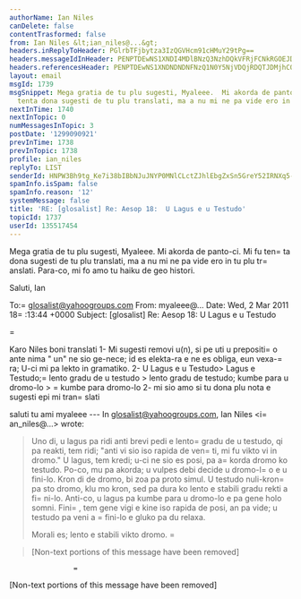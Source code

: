 ```yaml
---
authorName: Ian Niles
canDelete: false
contentTrasformed: false
from: Ian Niles &lt;ian_niles@...&gt;
headers.inReplyToHeader: PGlrbTFjbytza3IzQGVHcm91cHMuY29tPg==
headers.messageIdInHeader: PENPTDEwNS1XNDI4MDlBNzQ3NzhDQkVFRjFCNkRGOEJDMDBAcGh4LmdibD4=
headers.referencesHeader: PENPTDEwNS1XNDNDNDNFNzQ1N0Y5NjVDQjRDQTJDMjhCQzEwQHBoeC5nYmw+LDxpa20xY28rc2tyM0BlR3JvdXBzLmNvbT4=
layout: email
msgId: 1739
msgSnippet: Mega gratia de tu plu sugesti, Myaleee.  Mi akorda de panto-ci.  Mi fu
  tenta dona sugesti de tu plu translati, ma a nu mi ne pa vide ero in tu plu translati.
nextInTime: 1740
nextInTopic: 0
numMessagesInTopic: 3
postDate: '1299090921'
prevInTime: 1738
prevInTopic: 1738
profile: ian_niles
replyTo: LIST
senderId: HNPW3Bh9tg_Ke7i38bIBbNJuJNYP0MNlCLctZJhlEbgZxSn5GreY52IRNXq5-ar6LjnOMnuxObkVulXHtnEVMRrPU0VTO-ap
spamInfo.isSpam: false
spamInfo.reason: '12'
systemMessage: false
title: 'RE: [glosalist] Re: Aesop 18:  U Lagus e u Testudo'
topicId: 1737
userId: 135517454
---
```



Mega gratia de tu plu sugesti, Myaleee.  Mi akorda de panto-ci.  Mi fu ten=
ta dona sugesti de tu plu translati, ma a nu mi ne pa vide ero in tu plu tr=
anslati.  Para-co, mi fo amo tu haiku de geo histori.
 
Saluti,
Ian
 


To:=
 glosalist@yahoogroups.com
From: myaleee@...
Date: Wed, 2 Mar 2011 18=
:13:44 +0000
Subject: [glosalist] Re: Aesop 18: U Lagus e u Testudo


  


=

Karo Niles
boni translati
1- Mi sugesti removi u(n), si pe uti u prepositi=
o ante nima " un" ne sio ge-nece; id es elekta-ra e ne es obliga, eun vexa-=
ra; U-ci mi pa lekto in gramatiko.
2- U Lagus e u Testudo> Lagus e Testudo;=
lento gradu de u testudo > lento gradu de testudo; kumbe para u dromo-lo > =
kumbe para dromo-lo
2- mi sio amo si tu dona plu nota e sugesti epi mi tran=
slati

saluti
tu ami myaleee
--- In glosalist@yahoogroups.com, Ian Niles <i=
an_niles@...> wrote:
>
> 
> Uno di, u lagus pa ridi anti brevi pedi e lento=
 gradu de u testudo, qi pa reakti, tem ridi; "anti vi sio iso rapida de ven=
ti, mi fu vikto vi in dromo." U lagus, tem kredi; u-ci ne sio es posi, pa a=
korda dromo ko testudo. Po-co, mu pa akorda; u vulpes debi decide u dromo-l=
o e u fini-lo. Kron di de dromo, bi zoa pa proto simul. U testudo nuli-kron=
 pa sto dromo, klu mo kron, sed pa dura ko lento e stabili gradu rekti a fi=
ni-lo. Anti-co, u lagus pa kumbe para u dromo-lo e pa gene holo somni. Fini=
, tem gene vigi e kine iso rapida de posi, an pa vide; u testudo pa veni a =
fini-lo e gluko pa du relaxa.
> 
> Morali es; lento e stabili vikto dromo. =

> 
> [Non-text portions of this message have been removed]
>



 		 	   		=
  

[Non-text portions of this message have been removed]


